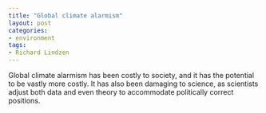 ```yaml
---
title: "Global climate alarmism"
layout: post
categories:
- environment
tags:
- Richard Lindzen
---
```


Global climate alarmism has been costly to society, and it has the potential to be vastly more costly. It has also been damaging to science, as scientists adjust both data and even theory to accommodate politically correct positions.